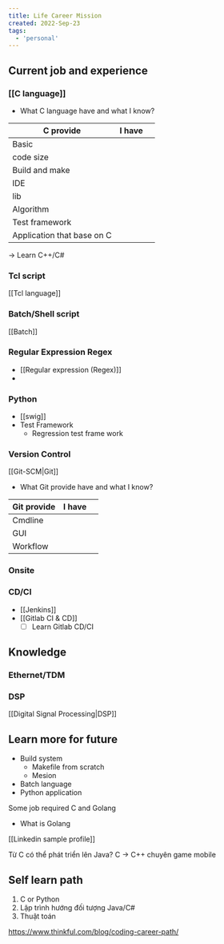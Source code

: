 ```yaml
---
title: Life Career Mission
created: 2022-Sep-23
tags:
  - 'personal'
---
```


## Current job and experience
### [[C language]]
- What C language have and what I know?

| C provide                  | I have |     |
| -------------------------- | ------ | --- |
| Basic                      |        |     |
| code size                  |        |     |
| Build and make             |        |     |
| IDE                        |        |     |
| lib                        |        |     |
| Algorithm                  |        |     |
| Test framework             |        |     |
| Application that base on C |        |     |

-> Learn C++/C#

### Tcl script

[[Tcl language]]

### Batch/Shell script
[[Batch]]

### Regular Expression Regex
- [[Regular expression (Regex)]]
- 

### Python
- [[swig]]
- Test Framework
	- Regression test frame work

### Version Control
[[Git-SCM|Git]]
- What Git provide have and what I know?

| Git provide | I have |     |
| ----------- | ------ | --- |
| Cmdline     |        |     |
| GUI         |        |     |
| Workflow    |        |     |

### Onsite
### CD/CI
- [[Jenkins]]
- [[Gitlab CI & CD]]
	- [ ] Learn Gitlab CD/CI

## Knowledge
### Ethernet/TDM

### DSP
[[Digital Signal Processing|DSP]]

## Learn more for future
- Build system
	- Makefile from scratch
	- Mesion
- Batch language
- Python application


Some job required C and Golang
- What is Golang


[[Linkedin sample profile]]

Từ C có thể phát triển lên Java?
C -> C++ chuyên game mobile

## Self learn path
1. C or Python 
2. Lập trình hướng đối tượng Java/C#
3. Thuật toán

https://www.thinkful.com/blog/coding-career-path/